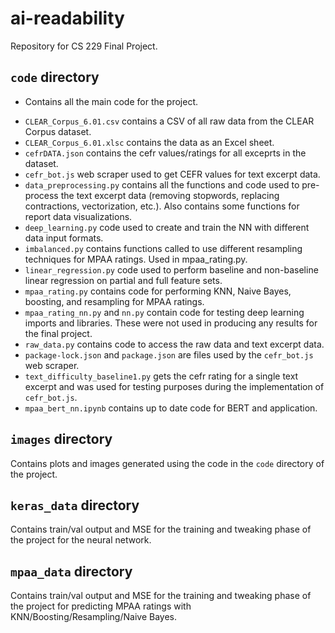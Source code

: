 # ai-readability
Repository for CS 229 Final Project.

## `code` directory
* Contains all the main code for the project.
- `CLEAR_Corpus_6.01.csv` contains a CSV of all raw data from the CLEAR Corpus dataset.
- `CLEAR_Corpus_6.01.xlsc` contains the data as an Excel sheet.
- `cefrDATA.json` contains the cefr values/ratings for all exceprts in the dataset.
- `cefr_bot.js` web scraper used to get CEFR values for text excerpt data.
- `data_preprocessing.py` contains all the functions and code used to pre-process the text excerpt data (removing stopwords, replacing contractions, vectorization, etc.). Also contains some functions for report data visualizations.
- `deep_learning.py` code used to create and train the NN with different data input formats.
- `imbalanced.py` contains functions called to use different resampling techniques for MPAA ratings. Used in mpaa_rating.py. 
- `linear_regression.py` code used to perform baseline and non-baseline linear regression on partial and full feature sets.
- `mpaa_rating.py` contains code for performing KNN, Naive Bayes, boosting, and resampling for MPAA ratings.
- `mpaa_rating_nn.py` and `nn.py` contain code for testing deep learning imports and libraries. These were not used in producing any results for the final project.
- `raw_data.py` contains code to access the raw data and text excerpt data. 
- `package-lock.json` and `package.json` are files used by the `cefr_bot.js` web scraper.
- `text_difficulty_baseline1.py` gets the cefr rating for a single text excerpt and was used for testing purposes during the implementation of `cefr_bot.js`. 
- `mpaa_bert_nn.ipynb` contains up to date code for BERT and application. 

## `images` directory
Contains plots and images generated using the code in the `code` directory of the project.

## `keras_data` directory
Contains train/val output and MSE for the training and tweaking phase of the project for the neural network. 

## `mpaa_data` directory
Contains train/val output and MSE for the training and tweaking phase of the project for predicting MPAA ratings with KNN/Boosting/Resampling/Naive Bayes. 